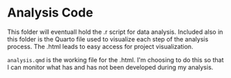 # Analysis Code

This folder will eventuall hold the .r script for data analysis. Included also in this folder is the Quarto file used to visualize each step of the analysis process. The .html leads to easy access for project visualization. 

`analysis.qmd` is the working file for the .html. I'm choosing to do this so that I can monitor what has and has not been developed during my analysis. 